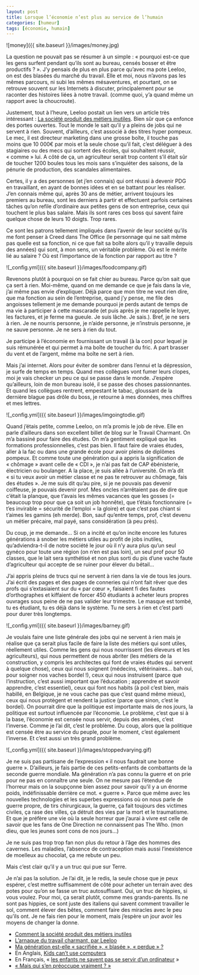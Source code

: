 ```yaml
---
layout: post
title: Lorsque l’économie n’est plus au service de l’humain
categories: [humeur]
tags: [économie, humain]
---
```


![money]({{ site.baseurl }}/images/money.jpg)


La question ne pouvait pas se résumer à un simple : « pourquoi est-ce que les gens surfent pendant qu’ils sont au bureau, censés bosser et être productifs ? ».
J’y pensais de plus en plus parce qu’avec ma pote Leeloo, on est des blasées du marché du travail. Elle et moi, nous n’avons pas les mêmes parcours, ni subi les mêmes mésaventures, et pourtant, on se retrouve souvent sur les Internets à discuter, principalement pour se raconter des histoires liées à notre travail. (comme quoi, y’a quand même un rapport avec la choucroute).

Justement, tout à l’heure, Leeloo postait un lien vers un article très intéressant : [La société produit des métiers inutiles](http://www.lefigaro.fr/emploi/2013/09/11/09005-20130911ARTFIG00384-comment-la-societe-produit-des-metiers-inutiles.php). Bien sûr que ça enfonce des portes ouvertes. Tout le monde le sait qu’il y a pleins de jobs qui ne servent à rien. Souvent, d’ailleurs, c’est associé à des titres hyper pompeux. Le mec, il est directeur marketing dans une grosse boîte, il touche pas moins que 10 000€ par mois et la seule chose qu’il fait, c’est déléguer à des stagiaires ou des mecs qui sortent des écoles, qui souhaitent réussir, « comme » lui. A côté de ça, un agriculteur serait trop content s’il était sûr de toucher 1200 boules tous les mois sans s’inquiéter des saisons, de la pénurie de production, des scandales alimentaires.

Certes, il y a des personnes (et j’en connais) qui ont réussi à devenir PDG en travaillant, en ayant de bonnes idées et en se battant pour les réaliser. J’en connais même qui, après 30 ans de métier, arrivent toujours les premiers au bureau, sont les derniers à partir et effectuent parfois certaines tâches qu’on refile d’ordinaire aux petites gens de son entreprise, ceux qui touchent le plus bas salaire. Mais ils sont rares ces boss qui savent faire quelque chose de leurs 10 doigts. Trop rares.

Ce sont les patrons tellement impliqués dans l’avenir de leur société qu’ils me font penser à Creed dans The Office (le personnage qui ne sait même pas quelle est sa fonction, ni ce que fait sa boîte alors qu’il y travaille depuis des années) qui sont, à mon sens, un véritable problème. Où est le mérite lié au salaire ? Où est l’importance de la fonction par rapport au titre ?

![_config.yml]({{ site.baseurl }}/images/foodcompany.gif)

Revenons plutôt à pourquoi on se fait chier au bureau. Parce qu’on sait que ça sert à rien. Moi-même, quand on me demande ce que je fais dans la vie, j’ai même pas envie d’expliquer. Déjà parce que mon titre ne veut rien dire, que ma fonction au sein de l’entreprise, quand j’y pense, me file des angoisses tellement je me demande pourquoi je perds autant de temps de ma vie à participer à cette mascarade (et puis après je me rappelle le loyer, les factures, et je ferme ma gueule. Je suis lâche. Je sais.). Bref, je ne sers à rien. Je ne nourris personne, je n’aide personne, je n’instruis personne, je ne sauve personne. Je ne sers à rien du tout.

Je participe à l’économie en fournissant un travail (à la con) pour lequel je suis rémunérée et qui permet à ma boîte de toucher du fric. A part brasser du vent et de l’argent, même ma boîte ne sert à rien.

Mais j’ai internet. Alors pour éviter de sombrer dans l’ennui et la dépression, je surfe de temps en temps. Quand mes collègues vont fumer leurs clopes, moi je vais checker un peu ce qui se passe dans le monde. J’espère qu’ailleurs, loin de mon bureau isolé, il se passe des choses passionnantes. Et quand les collègues rentrent, empestant le tabac, gloussant de la dernière blague pas drôle du boss, je retourne à mes données, mes chiffres et mes lettres.

![_config.yml]({{ site.baseurl }}/images/imgoingtodie.gif)

Quand j’étais petite, comme Leeloo, on m’a promis le job de rêve. Elle en parle d’ailleurs dans son excellent billet de blog sur le Travail Charmant. On m’a bassiné pour faire des études. On m’a gentiment expliqué que les formations professionnelles, c’est pas bien. Il faut faire de vraies études, aller à la fac ou dans une grande école pour avoir pleins de diplômes pompeux. Et comme toute une génération qui a appris la signification de « chômage » avant celle de « CDI », je n’ai pas fait de CAP ébénisterie, électricien ou boulanger. A la place, je suis allée à l’université.
On m’a dit « si tu veux avoir un métier classe et ne pas te retrouver au chômage, fais des études ». Je me suis dit qu’au pire, si je ne pouvais pas devenir coiffeuse, je pouvais devenir prof. Mes oncles n’arrêtaient pas de dire que c’était la planque, que t’avais les mêmes vacances que les gosses (= beaucoup trop pour que ça soit un job honnête), que t’étais fonctionnaire (= t’es invirable = sécurité de l’emploi = la gloire) et que c’est pas chiant si t’aimes les gamins (eh merde). Bon, sauf qu’entre temps, prof, c’est devenu un métier précaire, mal payé, sans considération (à peu près).

Du coup, je me demande… Si on a incité et qu’on incite encore les futures générations à snober les métiers utiles au profit de jobs inutiles, qu’adviendra-t-il de notre société le jour où il n’y aura plus qu’un seul gynéco pour toute une région (on n’en est pas loin), un seul prof pour 50 classes, que le lait sera synthétisé et non plus sorti du pis d’une vache faute d’agriculteur qui accepte de se ruiner pour élever du bétail…

J’ai appris pleins de trucs qui ne servent à rien dans la vie de tous les jours. J’ai écrit des pages et des pages de conneries qui n’ont fait rêver que des profs qui s’extasiaient sur du « par cœur », faisaient fi des fautes d’orthographes et kiffaient de forcer 450 étudiants à acheter leurs propres ouvrages sous peine de ne pas valider leur trimestre. Le masque est tombé, tu es étudiant, tu es déjà dans le système. Tu ne sers à rien et c’est parti pour durer très longtemps.

![_config.yml]({{ site.baseurl }}/images/barney.gif)

Je voulais faire une liste générale des jobs qui ne servent à rien mais je réalise que ça serait plus facile de faire la liste des métiers qui sont utiles, réellement utiles. Comme les gens qui nous nourrissent (les éleveurs et les agriculteurs), qui nous permettent de nous abriter (les métiers de la construction, y compris les architectes qui font de vraies études qui servent à quelque chose), ceux qui nous soignent (médecins, vétérinaires… bah oui, pour soigner nos vaches bordel !), ceux qui nous instruisent (parce que l’instruction, c’est aussi important que l’éducation ; apprendre et savoir apprendre, c’est essentiel), ceux qui font nos habits (à poil c’est bien, mais habillé, en Belgique, je ne vous cache pas que c’est quand même mieux), ceux qui nous protègent et rendent la justice (parce que sinon, c’est le bordel). On pourrait dire que la politique est importante mais de nos jours, la politique est surtout influencée par l’économie. Le problème, c’est que si à la base, l’économie est censée nous servir, depuis des années, c’est l’inverse. Comme je l’ai dit, c’est le problème. Du coup, alors que la politique est censée être au service du peuple, pour le moment, c’est également l’inverse. Et c’est aussi un très grand problème.

![_config.yml]({{ site.baseurl }}/images/stoppedvarying.gif)

Je ne suis pas partisane de l’expression « il nous faudrait une bonne guerre ». D’ailleurs, je fais partie de ces petits-enfants de combattants de la seconde guerre mondiale. Ma génération n’a pas connu la guerre et on prie pour ne pas en connaître une seule. On ne mesure pas l’étendue de l’horreur mais on la soupçonne bien assez pour savoir qu’il y a un énorme poids, indéfinissable derrière ce mot. « guerre ». Parce que même avec les nouvelles technologies et les superbes expressions où on nous parle de guerre propre, de tirs chirurgicaux, la guerre, ça fait toujours des victimes civiles, ça rase des villes, ça détruit des vies par la mort et le traumatisme. Et que je préfère une vie où la seule horreur que j’aurai à vivre est celle de savoir que les fans de One Direction ne connaissent pas The Who. (mon dieu, que les jeunes sont cons de nos jours…)

Je ne suis pas trop trop fan non plus du retour à l’âge des hommes des cavernes. Les maladies, l’absence de contraception mais aussi l’inexistence de moelleux au chocolat, ça me rebute un peu.

Mais c’est clair qu’il y a un truc qui pue sur Terre.

Je n’ai pas la solution. Je l’ai dit, je le redis, la seule chose que je peux espérer, c’est mettre suffisamment de côté pour acheter un terrain avec des potes pour qu’on se fasse un truc autosuffisant. Oui, un truc de hippies, si vous voulez. Pour moi, ça serait plutôt, comme mes grands-parents. Ils ne sont pas hippies, ce sont juste des italiens qui savent comment travailler le sol, comment élever des bêtes, comment faire des miracles avec le peu qu’ils ont.
Je ne fais rien pour le moment, mais j’espère un jour avoir les moyens de changer la donne.

- [Comment la société produit des métiers inutiles](https://www.lefigaro.fr/emploi/2013/09/11/09005-20130911ARTFIG00384-comment-la-societe-produit-des-metiers-inutiles.php)
- [L’arnaque du travail charmant, par Leeloo](https://leeloorocks.com/philosophie-de-comptoir-larnaque-du-travail-charmant/)
- [Ma génération est-elle « sacrifiée », « blasée », « perdue » ?](http://www.rue89.com/2013/09/12/generation-est-sacrifiee-blasee-perdue-245613)
- En Anglais, [Kids can’t use computers](http://www.coding2learn.org/blog/2013/07/29/kids-cant-use-computers/)
- En Français, « [les enfants ne savent pas se servir d’un ordinateur](http://nicolaslegland.wordpress.com/2013/08/15/les-enfants-ne-savent-pas-se-servir-dun-ordinateur/) »
- [« Mais qui s’en préoccupe vraiment ? »](http://www.koreus.com/video/oui-marketing-magazine.html)
